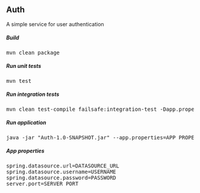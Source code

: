 ## Auth

A simple service for user authentication

##### Build

<pre>
mvn clean package
</pre>

##### Run unit tests

<pre>
mvn test
</pre>

##### Run integration tests

<pre>
mvn clean test-compile failsafe:integration-test -Dapp.properties=APP_PROPERTIES_FILE
</pre>

##### Run application

<pre>
java -jar "Auth-1.0-SNAPSHOT.jar" --app.properties=APP_PROPERTIES_FILE 
</pre>


##### App properties

<pre>
spring.datasource.url=DATASOURCE_URL
spring.datasource.username=USERNAME
spring.datasource.password=PASSWORD
server.port=SERVER_PORT
</pre>